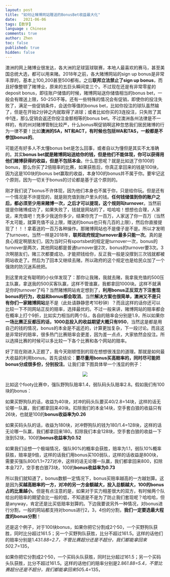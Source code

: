 ```yaml
---
layout: post
title: "如何让赌博网站赠送的BonusBet收益最大化"
date:   2021-06-06
tags: [数学]
language : Chinese
comments: true
author: Zhen
toc: false
published: true
hidden: false
---
```

澳洲的网上赌博业很发达，各大洲的足球篮球联赛，本地人最喜欢的赛马，甚至美国总统大选，都可以用来赌。2018年之前，各大赌博网站的sign up bonus是非常丰厚的，基本上100,200甚至500都有。之后**联邦立法禁止了sign up bonus**，而且好像整顿了赌博业，原来的五巨头瞬间变三个。不过现在还是有非常零星的deposit bonus，即往账户储值的时候，赌博网站送你储值相当的bonus bet，一般会有赠送上限，50-250不等。还有一些特殊的情况会有促销，即使你的投注失败了，满足一些促销条件，会送你等值的bonus bet，比如你投注的球队虽然输了，但是在开始2分钟之内就取得了进球；或者比如你买的3连投注，只失败了其中1连，那么促销会返还你投注金额相等的bonus bet。不过澳洲各州法律是不一样的，有的州对赌博管制比较严，什么bonus啊促销啊这种忽悠我们居民赌博的行为一律不要！比如**澳洲的SA，NT和ACT，有时候也包括WA和TAS，一般都是不参加bonus的**。

可能还有好多人不太懂bonus bet是怎么回事，或者自以为懂但是其实不太准确的。其实**bonus bet就是赌博网站送给你的钱，但是他们不能体现，你可以获得用他们赌博获得的收益，但是不包括本金**。什么意思呢？就是比如送了你100的bonus，那么你买了2倍赔率的比赛，如果获胜后，你真正拿回来的钱是100块，因为这是100块的bonus bet赢取的收益，本身100的bonus并不属于你。要牢记这个原则，因为一切关于bonus的讨论都是基于这个原则的。

刚才我们说了bonus不许体现，因为他们本身也不属于你，只是给你玩。但是还有一个情况是不许提现的，就是刚充值到账户里头的钱。**任何钱储值到你的账户之后，都必须至少用来赌博一次，之后才可以提现，这个规则叫turnover**。当然前提是你赌博成功了，如果失败了，钱就是网站的了，哈哈哈！想想也合理，人家说，来充值吧！充多少我送你多少，结果你充了一百万，人家送了你一百万（当然不太可能，就算充值不设上限，赠送的bonus也只有几百的上限），然后你直接提现了！！！拿着送的一百万各种操作。那赌博网站也不是傻子是不是。所以才发明了turnover。当然一样是2018年，**联邦政府规定turnover最多只能一次**。真的是良心规定啊朋友们，因为当时只有sportsbet的规定是turnover一次，bonus的turnover是两次，其他网站都是普通turnover是2次，bonus的turnover要3次。3次啊朋友们，赌三次都要成功，才能把钱给你，反正我一般是没撑到三次钱就都被网站收走了。然后为了回本又继续去赌，所以政府的这个规定也是给民众加了一个强效的防沉迷系统把。

到这里肯定有聪明的小伙伴发现了：那你让我赌，我就去赌，我拿我充值的500压主队赢，拿送我的500买客队赢，这样不管谁赢，我都拿回1000块。这样不就满足你的turnover了吗？当然赌博网站肯定想到了，**利用bonus正反双方下注套现bonus的行为，收益和bonus都会取消**。当然**解决方案也很简单，澳洲又不是只有你们一家赌博网站**是不是（此处请静静思考10秒钟）？而且这样的话你还可以比较一下不同网站正反的赔率，选择最优的。不过一般来讲，赌博网站的赔率都会在概率上打个9折，比如实力相当的两个队，各自的赔率会分别是1.9，所以如果你**一场比赛正反都压的话，1000总投入的收益期望大概只有950**，当然这是都是用自己的钱的情况，bonus的本金是不返还的，计算更加复杂，下一段讨论。而且这是非常好的赔率，很多热门比赛赔率会更差，因为差一点点，大家依然会投注。所以选择比赛的时候可以多比较一下各个比赛和各个网站的赔率。
 
 好了现在刚进入正题了，我今天刚顿悟到的现在想想很浅显的道理。那就是如何最大收益的利用bonus。首先说结论：**要尽量用bonus买高赔率的，同时尽可能把bonus分成很多份，分别投注**。让我们拿下图具体举一个浅显的例子：
 
 <p align="center"> <img src="{{ site.imageurl }}/赌博bonus.png"> </p> 
 
 比如这个footy比赛中，强队野狗队赔率1.4，弱队码头队赔率2.8。假如我们有100块的bonus：

如果买野狗队的话，收益为40块，对冲的码头队要买40/2.8=14块，这样的话无论哪一队赢，我们都拿回来40块。扣除我们的本金14块，空手套白狼的收益只有26块，也就是100的**bonus收益率为0.26**

如果买码头队的话，收益为180块，对冲野狗队的钱为180/1.4=128块，这样的话无论哪一队赢，我们都拿回来180。扣除我们本金128块，空手套白狼的收益一下涨到52块，100的**bonus收益率为0.52**

如果我们设想一个极端情况，强队90%的概率会获胜，赔率为1.1，弱队10%概率获胜，赔率是9倍，这样的话我们用bonus买100弱队，这样的话收益是800块，需要买强队800/1.1=727对冲，这样的话无论哪一队赢，我们都拿回来800，扣除本金727，空手套白狼73块，100的**bonus收益率为0.73**

所以我们就知道了，bonus数额一定情况下，bonus买赔率越高的一方越划算。这是因为**买越高赔率的一方，对冲的另一方金额越大，投入总额越大，100的bonus占的比重越小**。但是有点注意的是，如果对于实力相差很大的双方，有时候两个队给出的赔率的期望会比一般的低，不知道是不是为了防止我们套现呢？哈哈哈，但是anyway，肯定还是比买低赔率划算的。下边我要说另外一种情况，对bonus进行分割，一般的网站都支持对bonus进行2，3，4份的分割，**我们一定要选最大程度的bonus分割**！

还是这个例子，对于100块bonus，如果你把它分割成2个50，一个买野狗队获胜，同时比分超过161.5；另一个买野狗队获胜，比分不超过161.5。这样的话他们的赔率分别是1.43*1.88=2.7，不管比赛超分还是不超分，我们都能拿回来50*2.7=135，

如果你把它分割成2个50，一个买码头队获胜，同时比分超过161.5；另一个买码头队获胜，比分不超过161.5。这样的话他们的赔率分别是2.86*1.88=5.4，不管比赛超分还是不超分，我们都能拿回来50*5.4=135，
<!--stackedit_data:
eyJoaXN0b3J5IjpbLTE3NDc3MTI4NzYsLTQzNjg0MDIzNSwxMj
c3NzkyMzM2LC0xMDEwMzA3MDQyLDgxNzg0NTcwNywtMTQ3Mzk0
MTM2OCwtMTIwNzQwOTc5LDEzODY0MjM0OTgsLTExOTY2NDg3MT
IsLTUzOTUxMTQ3OSwxNjY5NDEyODc4LC05NTAxMjE3NzksNzA2
MjkxODczLC0yMzkwMTM4MDZdfQ==
-->